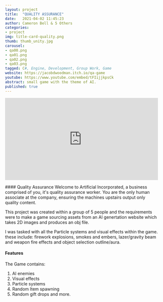 ```yaml
---
layout: project
title:  "QUALITY ASSURANCE"
date:   2021-04-02 11:45:23
author: Cameron Bell & 5 Others
categories:
- project
img: title-card-quality.png
thumb: thumb_unity.jpg
carousel:
- qa00.png
- qa01.png
- qa02.png
- qa03.png
tagged: C#, Engine, Development, Group Work, Game
website: https://jacobdwoodman.itch.io/qa-game
youtube: https://www.youtube.com/embed/tFIijjkpsCk
abstract: small game with the theme of AI. 
published: true
---
```

<iframe src="https://giphy.com/embed/9HjZcNSz6cFux3vOFt" width="100%" height="270" frameBorder="0" class="giphy-embed" allowFullScreen></iframe><p><a href="https://giphy.com/embed/9HjZcNSz6cFux3vOFt"></a></p>
#### Quality Assurance
Welcome to Artificial Incorporated, a business comprised of you, it's quality assurance worker. You are the only human associate at the company, ensuring the machines upstairs output only quality content.

This project was created within a group of 5 people and the requirements were to make a game sourcing assets from an AI genertation website which takes 2D images and produces an obj file.

I was tasked with all the Particle systems and visual effects within the game. these include: firework explosions, smokes and embers, lazer/gravity beam and weapon fire effects and object selection outline/aura.
#### Features
The Game contains:
1. AI enemies
2. Visual effects
3. Particle systems
4. Random Item spawning
5. Random gift drops 
and more.
